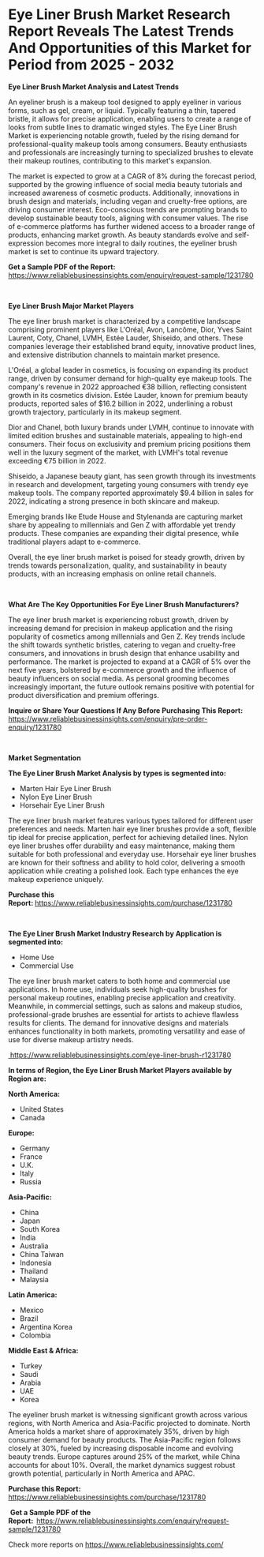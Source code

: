 <p><h1>Eye Liner Brush Market Research Report Reveals The Latest Trends And Opportunities of this Market for Period from 2025 - 2032</h1></p><p><strong>Eye Liner Brush Market Analysis and Latest Trends</strong></p>
<p><p>An eyeliner brush is a makeup tool designed to apply eyeliner in various forms, such as gel, cream, or liquid. Typically featuring a thin, tapered bristle, it allows for precise application, enabling users to create a range of looks from subtle lines to dramatic winged styles. The Eye Liner Brush Market is experiencing notable growth, fueled by the rising demand for professional-quality makeup tools among consumers. Beauty enthusiasts and professionals are increasingly turning to specialized brushes to elevate their makeup routines, contributing to this market's expansion.</p><p>The market is expected to grow at a CAGR of 8% during the forecast period, supported by the growing influence of social media beauty tutorials and increased awareness of cosmetic products. Additionally, innovations in brush design and materials, including vegan and cruelty-free options, are driving consumer interest. Eco-conscious trends are prompting brands to develop sustainable beauty tools, aligning with consumer values. The rise of e-commerce platforms has further widened access to a broader range of products, enhancing market growth. As beauty standards evolve and self-expression becomes more integral to daily routines, the eyeliner brush market is set to continue its upward trajectory.</p></p>
<p><strong>Get a Sample PDF of the Report:&nbsp;</strong> <a href="https://www.reliablebusinessinsights.com/enquiry/request-sample/1231780?utm_campaign=2768&utm_medium=2&utm_source=Github&utm_content=ia&utm_term=05042025&utm_id=eye-liner-brush">https://www.reliablebusinessinsights.com/enquiry/request-sample/1231780</a></p>
<p>&nbsp;</p>
<p><strong>Eye Liner Brush Major Market Players</strong></p>
<p><p>The eye liner brush market is characterized by a competitive landscape comprising prominent players like L'Oréal, Avon, Lancôme, Dior, Yves Saint Laurent, Coty, Chanel, LVMH, Estée Lauder, Shiseido, and others. These companies leverage their established brand equity, innovative product lines, and extensive distribution channels to maintain market presence.</p><p>L'Oréal, a global leader in cosmetics, is focusing on expanding its product range, driven by consumer demand for high-quality eye makeup tools. The company's revenue in 2022 approached €38 billion, reflecting consistent growth in its cosmetics division. Estée Lauder, known for premium beauty products, reported sales of $16.2 billion in 2022, underlining a robust growth trajectory, particularly in its makeup segment.</p><p>Dior and Chanel, both luxury brands under LVMH, continue to innovate with limited edition brushes and sustainable materials, appealing to high-end consumers. Their focus on exclusivity and premium pricing positions them well in the luxury segment of the market, with LVMH's total revenue exceeding €75 billion in 2022.</p><p>Shiseido, a Japanese beauty giant, has seen growth through its investments in research and development, targeting young consumers with trendy eye makeup tools. The company reported approximately $9.4 billion in sales for 2022, indicating a strong presence in both skincare and makeup.</p><p>Emerging brands like Etude House and Stylenanda are capturing market share by appealing to millennials and Gen Z with affordable yet trendy products. These companies are expanding their digital presence, while traditional players adapt to e-commerce.</p><p>Overall, the eye liner brush market is poised for steady growth, driven by trends towards personalization, quality, and sustainability in beauty products, with an increasing emphasis on online retail channels.</p></p>
<p>&nbsp;</p>
<p><strong>What Are The Key Opportunities For Eye Liner Brush Manufacturers?</strong></p>
<p><p>The eye liner brush market is experiencing robust growth, driven by increasing demand for precision in makeup application and the rising popularity of cosmetics among millennials and Gen Z. Key trends include the shift towards synthetic bristles, catering to vegan and cruelty-free consumers, and innovations in brush design that enhance usability and performance. The market is projected to expand at a CAGR of 5% over the next five years, bolstered by e-commerce growth and the influence of beauty influencers on social media. As personal grooming becomes increasingly important, the future outlook remains positive with potential for product diversification and premium offerings.</p></p>
<p><strong>Inquire or Share Your Questions If Any Before Purchasing This Report:</strong> <a href="https://www.reliablebusinessinsights.com/enquiry/pre-order-enquiry/1231780?utm_campaign=2768&utm_medium=2&utm_source=Github&utm_content=ia&utm_term=05042025&utm_id=eye-liner-brush">https://www.reliablebusinessinsights.com/enquiry/pre-order-enquiry/1231780</a></p>
<p>&nbsp;</p>
<p><strong>Market Segmentation</strong></p>
<p><strong>The Eye Liner Brush Market Analysis by types is segmented into:</strong></p>
<p><ul><li>Marten Hair Eye Liner Brush</li><li>Nylon Eye Liner Brush</li><li>Horsehair Eye Liner Brush</li></ul></p>
<p><p>The eye liner brush market features various types tailored for different user preferences and needs. Marten hair eye liner brushes provide a soft, flexible tip ideal for precise application, perfect for achieving detailed lines. Nylon eye liner brushes offer durability and easy maintenance, making them suitable for both professional and everyday use. Horsehair eye liner brushes are known for their softness and ability to hold color, delivering a smooth application while creating a polished look. Each type enhances the eye makeup experience uniquely.</p></p>
<p><strong>Purchase this Report:&nbsp;</strong><a href="https://www.reliablebusinessinsights.com/purchase/1231780?utm_campaign=2768&utm_medium=2&utm_source=Github&utm_content=ia&utm_term=05042025&utm_id=eye-liner-brush">https://www.reliablebusinessinsights.com/purchase/1231780</a></p>
<p>&nbsp;</p>
<p><strong>The Eye Liner Brush Market Industry Research by Application is segmented into:</strong></p>
<p><ul><li>Home Use</li><li>Commercial Use</li></ul></p>
<p><p>The eye liner brush market caters to both home and commercial use applications. In home use, individuals seek high-quality brushes for personal makeup routines, enabling precise application and creativity. Meanwhile, in commercial settings, such as salons and makeup studios, professional-grade brushes are essential for artists to achieve flawless results for clients. The demand for innovative designs and materials enhances functionality in both markets, promoting versatility and ease of use for diverse makeup artistry needs.</p></p>
<p><a href="https://www.reliablebusinessinsights.com/eye-liner-brush-r1231780?utm_campaign=2768&utm_medium=2&utm_source=Github&utm_content=ia&utm_term=05042025&utm_id=eye-liner-brush">&nbsp;https://www.reliablebusinessinsights.com/eye-liner-brush-r1231780</a></p>
<p><strong>In terms of Region, the Eye Liner Brush Market Players available by Region are:</strong></p>
<p>
    <p> <strong> North America: </strong>
        <ul>
            <li>United States</li>
            <li>Canada</li>
        </ul>
        </p> 
    <p> <strong> Europe: </strong>
        <ul>
            <li>Germany</li>
            <li>France</li>
            <li>U.K.</li>
            <li>Italy</li>
            <li>Russia</li>
        </ul>
        </p> 
    <p> <strong> Asia-Pacific: </strong>
        <ul>
            <li>China</li>
            <li>Japan</li>
            <li>South Korea</li>
            <li>India</li>
            <li>Australia</li>
            <li>China Taiwan</li>
            <li>Indonesia</li>
            <li>Thailand</li>
            <li>Malaysia</li>
        </ul>
        </p> 
    <p> <strong> Latin America: </strong>
        <ul>
            <li>Mexico</li>
            <li>Brazil</li>
            <li>Argentina Korea</li>
            <li>Colombia</li>
        </ul>
        </p> 
    <p> <strong> Middle East & Africa: </strong>
        <ul>
            <li>Turkey</li>
            <li>Saudi</li>
            <li>Arabia</li>
            <li>UAE</li>
            <li>Korea</li>
        </ul>
    </p>
    </p>
<p><p>The eyeliner brush market is witnessing significant growth across various regions, with North America and Asia-Pacific projected to dominate. North America holds a market share of approximately 35%, driven by high consumer demand for beauty products. The Asia-Pacific region follows closely at 30%, fueled by increasing disposable income and evolving beauty trends. Europe captures around 25% of the market, while China accounts for about 10%. Overall, the market dynamics suggest robust growth potential, particularly in North America and APAC.</p></p>
<p><strong>Purchase this Report: </strong><a href="https://www.reliablebusinessinsights.com/purchase/1231780?utm_campaign=2768&utm_medium=2&utm_source=Github&utm_content=ia&utm_term=05042025&utm_id=eye-liner-brush">https://www.reliablebusinessinsights.com/purchase/1231780</a></p>
<p>&nbsp;<strong>Get a Sample PDF of the Report:&nbsp;&nbsp;</strong><a href="https://www.reliablebusinessinsights.com/enquiry/request-sample/1231780?utm_campaign=2768&utm_medium=2&utm_source=Github&utm_content=ia&utm_term=05042025&utm_id=eye-liner-brush">https://www.reliablebusinessinsights.com/enquiry/request-sample/1231780</a></p>
<p><strong></strong></p>
<p>Check more reports on <a href="https://www.reliablebusinessinsights.com/?utm_campaign=2768&utm_medium=2&utm_source=Github&utm_content=ia&utm_term=05042025&utm_id=eye-liner-brush">https://www.reliablebusinessinsights.com/</a></p>